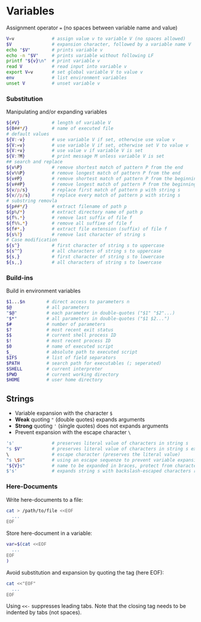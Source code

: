 
# Variables 

Assignment operator `=` (no spaces between variable name and value)

```bash
V=v              # assign value v to variable V (no spaces allowed)
$V               # expansion character, followed by a variable name V
echo "$V"        # prints variable v
echo -n "$V"     # prints variable without following LF
printf "${v}\n"  # print variable v
read V           # read input into variable v
export V=v       # set global variable V to value v
env              # list environment variables
unset V          # unset variable v
```

### Substitution

Manipulating and/or expanding variables

```bash
${#V}            # length of variable V
${0##*/}         # name of executed file
# default values
${V:-v}          # use variable V if set, otherwise use value v
${V:=v}          # use variable V if set, otherwise set V to value v
${V:+v}          # use value v if variable V is set
${V:?M}          # print message M unless variable V is set
## search and replace
${v%P}           # remove shortest match of pattern P from the end  
${v%%P}          # remove longest match of pattern P from the end
${v#P}           # remove shortest match of pattern P from the beginning
${v##P}          # remove longest match of pattern P from the beginning
${v/p/s}         # replace first match of pattern p with string s
${v//p/s}        # replace every match of pattern p with string s 
# substring removla
${p##*/}         # extract filename of path p
${p%/*}          # extract directory name of path p
${f%.*}          # remove last suffix of file f
${f%%.*}         # remove all suffixe of file f
${f#*.}          # extract file extension (suffix) of file f
${s%?}           # remove last character of string s
# Case modification
${s^}            # first character of string s to uppercase
${s^^}           # all characters of string s to uppercase
${s,}            # first character of string s to lowercase
${s,,}           # all characters of string s to lowercase
```

### Build-ins

Build in environment variables

```bash
$1...$n        # direct access to parameters n
$@             # all parameters
"$@"           # each parameter in double-quotes ("$1" "$2"...)
"$*"           # all parameters in double-quotes ("$1 $2...")
$#             # number of parameters
$?             # most recent exit status
$$             # current shell process ID
$!             # most recent process ID
$0             # name of executed script
$_             # absolute path to executed script
$IFS           # list of field separators
$PATH          # search path for executables (; seperated)
$SHELL         # current interpreter
$PWD           # current working directory
$HOME          # user home directory
```

## Strings

* Variable expansion with the character `$`
* **Weak** quoting `"` (double quotes) expands arguments
* **Strong** quoting `'` (single quotes) does not expands arguments
* Prevent expansion with the escape character `\`

```bash
's'              # preserves literal value of characters in string s
"s $V"           # preserves literal value of characters in string s except $ \ ,
\                # escape character (preserves the literal value)
"s \$V"          # using an escape sequenze to prevent variable expansion
"${V}s"          # name to be expanded in braces, protect from characters not part of the name
$'s'             # expands string s with backslash-escaped characters replaced
```

### Here-Documents

Write here-documents to a file:

```bash
cat > /path/to/file <<EOF
  ...
EOF
```

Store here-document in a variable:

```bash
var=$(cat <<EOF
  ...
EOF
)
```

Avoid substitution and expansion by quoting the tag (here EOF):

```bash
cat <<"EOF"
  ...
EOF
```

Using `<<-` suppresses leading tabs. Note that the closing tag needs to be indented by tabs (not spaces).
